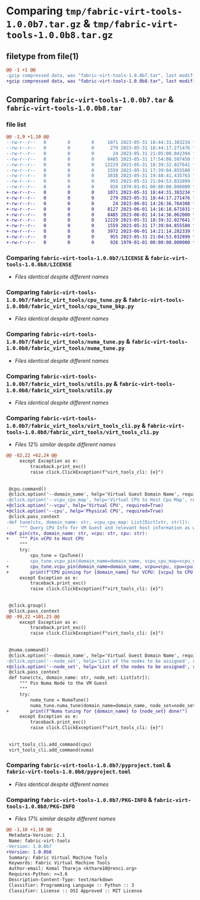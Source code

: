 # Comparing `tmp/fabric-virt-tools-1.0.0b7.tar.gz` & `tmp/fabric-virt-tools-1.0.0b8.tar.gz`

## filetype from file(1)

```diff
@@ -1 +1 @@
-gzip compressed data, was "fabric-virt-tools-1.0.0b7.tar", last modified: Wed May 31 21:05:27 2023, max compression
+gzip compressed data, was "fabric-virt-tools-1.0.0b8.tar", last modified: Thu Jun  1 14:27:49 2023, max compression
```

## Comparing `fabric-virt-tools-1.0.0b7.tar` & `fabric-virt-tools-1.0.0b8.tar`

### file list

```diff
@@ -1,9 +1,10 @@
--rw-r--r--   0        0        0     1071 2023-05-31 18:44:31.383234 fabric-virt-tools-1.0.0b7/LICENSE
--rw-r--r--   0        0        0      279 2023-05-31 18:44:17.271476 fabric-virt-tools-1.0.0b7/README.md
--rw-r--r--   0        0        0       24 2023-05-31 21:05:00.042394 fabric-virt-tools-1.0.0b7/fabric_virt_tools/__init__.py
--rw-r--r--   0        0        0     8485 2023-05-31 17:54:08.507450 fabric-virt-tools-1.0.0b7/fabric_virt_tools/cpu_tune.py
--rw-r--r--   0        0        0    12229 2023-05-31 18:39:32.027641 fabric-virt-tools-1.0.0b7/fabric_virt_tools/numa_tune.py
--rw-r--r--   0        0        0     1559 2023-05-31 17:39:04.855580 fabric-virt-tools-1.0.0b7/fabric_virt_tools/utils.py
--rw-r--r--   0        0        0     3838 2023-05-31 19:48:41.435763 fabric-virt-tools-1.0.0b7/fabric_virt_tools/virt_tools_cli.py
--rw-r--r--   0        0        0      955 2023-05-31 21:04:53.032899 fabric-virt-tools-1.0.0b7/pyproject.toml
--rw-r--r--   0        0        0      926 1970-01-01 00:00:00.000000 fabric-virt-tools-1.0.0b7/PKG-INFO
+-rw-r--r--   0        0        0     1071 2023-05-31 18:44:31.383234 fabric-virt-tools-1.0.0b8/LICENSE
+-rw-r--r--   0        0        0      279 2023-05-31 18:44:17.271476 fabric-virt-tools-1.0.0b8/README.md
+-rw-r--r--   0        0        0       24 2023-06-01 14:26:36.764308 fabric-virt-tools-1.0.0b8/fabric_virt_tools/__init__.py
+-rw-r--r--   0        0        0     8127 2023-06-01 14:16:18.671031 fabric-virt-tools-1.0.0b8/fabric_virt_tools/cpu_tune.py
+-rw-r--r--   0        0        0     8485 2023-06-01 14:14:36.062000 fabric-virt-tools-1.0.0b8/fabric_virt_tools/cpu_tune_bkp.py
+-rw-r--r--   0        0        0    12229 2023-05-31 18:39:32.027641 fabric-virt-tools-1.0.0b8/fabric_virt_tools/numa_tune.py
+-rw-r--r--   0        0        0     1559 2023-05-31 17:39:04.855580 fabric-virt-tools-1.0.0b8/fabric_virt_tools/utils.py
+-rw-r--r--   0        0        0     3972 2023-06-01 14:21:14.282339 fabric-virt-tools-1.0.0b8/fabric_virt_tools/virt_tools_cli.py
+-rw-r--r--   0        0        0      955 2023-05-31 21:04:53.032899 fabric-virt-tools-1.0.0b8/pyproject.toml
+-rw-r--r--   0        0        0      926 1970-01-01 00:00:00.000000 fabric-virt-tools-1.0.0b8/PKG-INFO
```

### Comparing `fabric-virt-tools-1.0.0b7/LICENSE` & `fabric-virt-tools-1.0.0b8/LICENSE`

 * *Files identical despite different names*

### Comparing `fabric-virt-tools-1.0.0b7/fabric_virt_tools/cpu_tune.py` & `fabric-virt-tools-1.0.0b8/fabric_virt_tools/cpu_tune_bkp.py`

 * *Files identical despite different names*

### Comparing `fabric-virt-tools-1.0.0b7/fabric_virt_tools/numa_tune.py` & `fabric-virt-tools-1.0.0b8/fabric_virt_tools/numa_tune.py`

 * *Files identical despite different names*

### Comparing `fabric-virt-tools-1.0.0b7/fabric_virt_tools/utils.py` & `fabric-virt-tools-1.0.0b8/fabric_virt_tools/utils.py`

 * *Files identical despite different names*

### Comparing `fabric-virt-tools-1.0.0b7/fabric_virt_tools/virt_tools_cli.py` & `fabric-virt-tools-1.0.0b8/fabric_virt_tools/virt_tools_cli.py`

 * *Files 12% similar despite different names*

```diff
@@ -62,22 +62,24 @@
     except Exception as e:
         traceback.print_exc()
         raise click.ClickException(f"virt_tools_cli: {e}")
 
 
 @cpu.command()
 @click.option('--domain_name', help='Virtual Guest Domain Name', required=True)
-@click.option('--vcpu_cpu_map', help='Virtual CPU to Host Cpu Map', required=True)
+@click.option('--vcpu', help='Virtual CPU', required=True)
+@click.option('--cpu', help='Physical CPU', required=True)
 @click.pass_context
-def tune(ctx, domain_name: str, vcpu_cpu_map: List[Dict[str, str]]):
-    """ Query CPU Info for VM Guest and relevant host information as well
+def pin(ctx, domain_name: str, vcpu: str, cpu: str):
+    """ Pin vCPU to Host CPU
     """
     try:
         cpu_tune = CpuTune()
-        cpu_tune.vcpu_pin(domain_name=domain_name, vcpu_cpu_map=vcpu_cpu_map)
+        cpu_tune.vcpu_pin(domain_name=domain_name, vcpu=vcpu, cpu=cpu)
+        print(f"CPU pinning for {domain_name} for VCPU: {vcpu} to CPU {cpu} done!")
     except Exception as e:
         traceback.print_exc()
         raise click.ClickException(f"virt_tools_cli: {e}")
 
 
 @click.group()
 @click.pass_context
@@ -99,22 +101,23 @@
     except Exception as e:
         traceback.print_exc()
         raise click.ClickException(f"virt_tools_cli: {e}")
 
 
 @numa.command()
 @click.option('--domain_name', help='Virtual Guest Domain Name', required=True)
-@click.option('--node_set', help='List of the nodes to be assigned', required=True)
+@click.option('--node_set', help='List of the nodes to be assigned', required=True, multiple=True)
 @click.pass_context
 def tune(ctx, domain_name: str, node_set: List[str]):
     """ Pin Numa Node to the VM Guest
     """
     try:
         numa_tune = NumaTune()
         numa_tune.numa_tune(domain_name=domain_name, node_set=node_set)
+        print(f"Numa tuning for {domain_name} to {node_set} done!")
     except Exception as e:
         traceback.print_exc()
         raise click.ClickException(f"virt_tools_cli: {e}")
 
 
 virt_tools_cli.add_command(cpu)
 virt_tools_cli.add_command(numa)
```

### Comparing `fabric-virt-tools-1.0.0b7/pyproject.toml` & `fabric-virt-tools-1.0.0b8/pyproject.toml`

 * *Files identical despite different names*

### Comparing `fabric-virt-tools-1.0.0b7/PKG-INFO` & `fabric-virt-tools-1.0.0b8/PKG-INFO`

 * *Files 17% similar despite different names*

```diff
@@ -1,10 +1,10 @@
 Metadata-Version: 2.1
 Name: fabric-virt-tools
-Version: 1.0.0b7
+Version: 1.0.0b8
 Summary: Fabric Virtual Machine Tools
 Keywords: Fabric Virtual Machine Tools
 Author-email: Komal Thareja <kthare10@renci.org>
 Requires-Python: >=3.6
 Description-Content-Type: text/markdown
 Classifier: Programming Language :: Python :: 3
 Classifier: License :: OSI Approved :: MIT License
```

